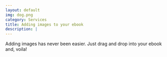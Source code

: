 ```yaml
---
layout: default
img: dog.png
category: Services
title: Adding images to your ebook
description: |
---
```

  Adding images has never been easier. Just drag and drop into your ebook and, voila!
